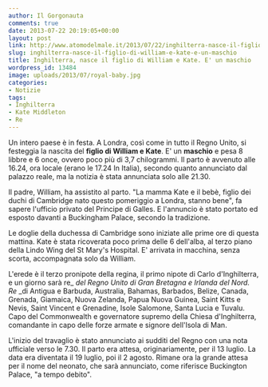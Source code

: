 ```yaml
---
author: Il Gorgonauta
comments: true
date: 2013-07-22 20:19:05+00:00
layout: post
link: http://www.atomodelmale.it/2013/07/22/inghilterra-nasce-il-figlio-di-william-e-kate-e-un-maschio/
slug: inghilterra-nasce-il-figlio-di-william-e-kate-e-un-maschio
title: Inghilterra, nasce il figlio di William e Kate. E' un maschio
wordpress_id: 13484
image: uploads/2013/07/royal-baby.jpg
categories:
- Notizie
tags:
- Inghilterra
- Kate Middleton
- Re
---
```


Un intero paese è in festa. A Londra, così come in tutto il Regno Unito, si festeggia la nascita del **figlio di William e Kate**. E' un **maschio** e pesa 8 libbre e 6 once, ovvero poco più di 3,7 chilogrammi. Il parto è avvenuto alle 16.24, ora locale (erano le 17.24 In Italia), secondo quanto annunciato dal palazzo reale, ma la notizia è stata annunciata solo alle 21.30.

Il padre, William, ha assistito al parto. "La mamma Kate e il bebè, figlio dei duchi di Cambridge nato questo pomeriggio a Londra, stanno bene", fa sapere l'ufficio privato del Principe di Galles. E l'annuncio è stato portato ed esposto davanti a Buckingham Palace, secondo la tradizione.

Le doglie della duchessa di Cambridge sono iniziate alle prime ore di questa mattina. Kate è stata ricoverata poco prima delle 6 dell'alba, al terzo piano della Lindo Wing del St Mary's Hospital. E' arrivata in macchina, senza scorta, accompagnata solo da William.

L'erede è il terzo pronipote della regina, il primo nipote di Carlo d'Inghilterra, e un giorno sarà re_ _del Regno Unito di Gran Bretagna e Irlanda del Nord. Re_ _di Antigua e Barbuda, Australia, Bahamas, Barbados, Belize, Canada, Grenada, Giamaica, Nuova Zelanda, Papua Nuova Guinea, Saint Kitts e Nevis, Saint Vincent e Grenadine, Isole Salomone, Santa Lucia e Tuvalu. Capo del Commonwealth e governatore supremo della Chiesa d'Inghilterra, comandante in capo delle forze armate e signore dell'Isola di Man.

L'inizio del travaglio è stato annunciato ai sudditi del Regno con una nota ufficiale verso le 7.30. Il parto era attesa, originariamente, per il 13 luglio. La data era diventata il 19 luglio, poi il 2 agosto. Rimane ora la grande attesa per il nome del neonato, che sarà annunciato, come riferisce Buckington Palace, "a tempo debito".
